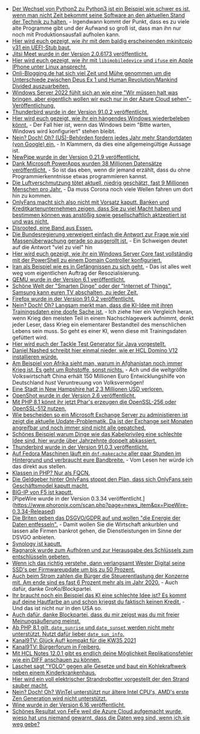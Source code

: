 * [Der Wechsel von Python2 zu Python3 ist ein Beispiel wie schwer es ist, wenn man nicht Zeit bekommt seine Software an den aktuellen Stand der Technik zu halten.](https://utcc.utoronto.ca/~cks/space/blog/python/Python2WithoutDistros) - Irgendwann kommt der Punkt, dass es zu viele alte Programme gibt und der Aufwand so groß ist, dass man ihn nur noch mit Produktionsausfall aufholen kann.
* [Hier wird euch gezeigt, wie ihr mit dem baldig erscheinenden mkinitcpio v31 ein UEFI-Stub baut.](https://linderud.dev/blog/mkinitcpio-v31-and-uefi-stubs/)
* [Jitsi Meet wurde in der Version 2.0.6173 veröffentlicht.](https://scheible.it/neue-version-von-jitsi-meet-veroeffentlicht/)
* [Hier wird euch gezeigt, wie ihr mit `libimobiledevice` und `ifuse` ein Apple IPhone unter Linux ansprecht.](https://opensource.com/article/21/8/libimobiledevice-iphone-linux)
* [Onli-Blogging.de hat sich viel Zeit und Mühe genommen um die Unterschiede zwischen Deus Ex 1 und Human Revolution/Mankind Divided auszuarbeiten.](https://www.onli-blogging.de/2067/Der-grosse-Unterschied-zwischen-Deus-Ex-1-und-Human-RevolutionMankind-Divided.html)
* [Windows Server 2022 fühlt sich an wie eine "Wir müssen halt was bringen, aber eigentlich wollen wir euch nur in der Azure Cloud sehen"-Veröffentlichung.](https://www.windowspro.de/wolfgang-sommergut/microsoft-gibt-windows-server-2022-frei-wichtigsten-neuerungen-ueberblick)
* [Thunderbird wurde in der Version 91.0.2 veröffentlicht.](https://www.borncity.com/blog/2021/08/23/thunderbird-91-0-2/)
* [Hier wird euch gezeigt, wie ihr ein hängendes Windows wiederbeleben könnt.](http://woshub.com/fix-server-stuck-on-preparing-to-configure-windows/) - Der Fall hier ist, wenn das Windows beim "Bitte warten, Windows wird konfiguriert" stehen bleibt.
* [Nein? Doch! Oh? (US)-Behörden fordern jedes Jahr mehr Standortdaten (von Google) ein.](https://netzpolitik.org/2021/schleppnetz-anfragen-us-behoerden-wollen-immer-mehr-standortdaten-von-google/) - In Klammern, da dies eine allgemeingültige Aussage ist.
* [NewPipe wurde in der Version 0.21.9 veröffentlicht.](https://newpipe.net/blog/pinned/release/newpipe-0.21.9-released/)
* [Dank Microsoft PowerApps wurden 38 Millionen Datensätze veröffentlicht.](https://www.borncity.com/blog/2021/08/24/38-millionen-datenstze-durch-microsoft-power-apps-offen-gelegt/) - So ist das eben, wenn dir jemand erzählt, dass du ohne Programmierkenntnisse etwas programmieren kannst.
* [Die Luftverschmutzung tötet aktuell, niedrig geschätzt, fast 9 Millionen Menschen pro Jahr.](https://netzfrauen.org/2021/08/24/air-pollution-3/) - Da muss Corona noch viele Wellen fahren um dort hin zu kommen.
* [OnlyFans macht sich also nicht mit Vorsatz kaputt. Banken und Kreditkartenunternehmen zeigen, dass Sie zu viel Macht haben und bestimmen können was anstößig sowie gesellschaftlich aktzeptiert ist und was nicht.](https://netzpolitik.org/2021/pornografie-verbot-onlyfans-macht-schluss-mit-selbstbestimmter-sexarbeit/)
* [Disrooted, eine Band aus Essen.](http://blog.todamax.net/2021/disrooted-iconoclast/)
* [Die Bundesregierung verweigert einfach die Antwort zur Frage wie viel Massenüberwachung gerade so ausgerollt ist.](https://netzpolitik.org/2021/geheimdienste-bundesregierung-verweigert-antwort-zur-massenueberwachung/) - Ein Schweigen deutet auf die Antwort "viel zu viel" hin
* [Hier wird euch gezeigt, wie ihr ein Windows Server Core fast vollständig mit der PowerShell zu einem Domain Controller konfiguriert.](http://woshub.com/windows-server-core-install-active-directory-domain-controller/)
* [Iran als Beispiel wie es in Gefängnissen zu sich geht.](https://netzpolitik.org/2021/iran-hacker-knacken-videoueberwachung-in-beruechtigtem-gefaengnis/) - Das ist alles weit weg vom eigentlichen Auftrag der Resozialisierung.
* [QEMU wurde in der Version 6.1 veröffentlicht.](https://www.phoronix.com/scan.php?page=news_item&px=QEMU-6.1-Released)
* [Schöne Welt der "Smarten Dinge" oder der "Internet of Things", Samsung kann euren TV abschalten, zu jeder Zeit.](https://www.borncity.com/blog/2021/08/25/samsung-kannn-mit-tv-block-seine-tv-gerte-remote-deaktivieren/)
* [Firefox wurde in der Version 91.0.2 veröffentlicht.](https://www.borncity.com/blog/2021/08/25/firefox-91-0-2-verfgbar/)
* [Nein? Doch! Oh? Langsam merkt man, dass die KI-Idee mit ihren Trainingsdaten eine doofe Sache ist.](https://netzpolitik.org/2021/sprachverarbeitende-ki-basismodelle-von-google-und-co-oeffnen-diskriminierung-tuer-und-tor/) - Ich ziehe hier ein Vergleich heran, wenn Krieg den meisten Teil in einem Nachschlagewerk aufnimmt, denkt jeder Leser, dass Krieg ein elementarer Bestandteil des menschlichen Lebens sein muss. So geht es einer KI, wenn diese mit Trainingsdaten gefüttert wird.
* [Hier wird euch der Tackle Test Generator für Java vorgestellt.](https://opensource.com/article/21/8/tackle-test)
* [Daniel Nashed schreibt hier einmal nieder, wie er HCL Domino V12 installieren würde.](http://blog.nashcom.de/nashcomblog.nsf/dx/introducing-domino-on-linux-one-touch-install.htm)
* [Am Beispiel von Afrika sieht man, warum in Afghanistan noch immer Krieg ist. Es geht um Rohstoffe, sonst nichts.](https://netzfrauen.org/2021/08/25/entwicklungshilfe-4/) - Ach und die weltgrößte Volkswirtschaft China erhält 150 Millionen Euro Entwicklungshilfe von Deutschland *hust* Veruntreuung von Volksvermögen!
* [Eine Stadt in New Hampshire hat 2,3 Millionen USD verloren.](https://www.bleepingcomputer.com/news/security/new-hampshire-town-loses-23-million-to-overseas-scammers/)
* [OpenShot wurde in der Version 2.6 veröffentlicht.](https://www.phoronix.com/scan.php?page=news_item&px=OpenShot-2.6-Released)
* [Mit PHP 8.1 könnt ihr jetzt Phar's erzeugen die OpenSSL-256 oder OpenSSL-512 nutzen.](https://php.watch/versions/8.1/phar-openssl-256-openssl-512)
* [Wie bescheiden so ein Microsoft Exchange Server zu administieren ist zeigt die aktuelle Update-Problematik. Da ist der Exchange seit Monaten angreifbar und noch immer sind nicht alle gepatched.](https://www.bleepingcomputer.com/news/microsoft/microsoft-proxyshell-bugs-might-be-exploited-patch-servers-now/)
* [Schönes Beispiel warum Dinge wie das Kabelprivileg eine schlechte Idee sind, hier wurde über Jahrzehnte doppelt abkassiert.](https://www.borncity.com/blog/2021/08/26/vodafone-und-die-doppelt-kassierte-kabelgebhr/)
* [Thunderbird wurde in der Version 91.0.3 veröffentlicht.](https://www.borncity.com/blog/2021/08/26/thunderbird-91-0-3/)
* [Auf Fedora Maschinen läuft ein `dnf-makecache` aller paar Stunden im Hintergrund und verbraucht eure Bandbreite.](https://utcc.utoronto.ca/~cks/space/blog/linux/FedoraDnfMakecacheOff) - Vom Lesen her würde ich das direkt aus stellen.
* [Klassen in PHP? Nur als FQCN.](https://stitcher.io/blog/rational-thinking)
* [Die Geldgeber hinter OnlyFans stoppt den Plan, dass sich OnlyFans sein Geschäftsmodel kaputt macht.](https://netzpolitik.org/2021/sexarbeit-onlyfans-rudert-bei-porno-entscheidung-zurueck/)
* [BIG-IP von F5 ist kaputt.](https://www.borncity.com/blog/2021/08/26/f5-warnt-vor-kritischer-schwachstelle-in-big-ip/)
* [PipeWire wurde in der Version 0.3.34 veröffentlicht.] (https://www.phoronix.com/scan.php?page=news_item&px=PipeWire-0.3.34-Released)
* [Die Briten geben das DSGVO/GDPR auf und wollen "die Energie der Daten entfesseln".](https://www.borncity.com/blog/2021/08/27/post-brexit-grobritannien-wie-aus-dsgvo-aussteigen-und-ein-eigenes-ding-machen/) - Damit wollen Sie die Wirtschaft ankurblen und lassen alle Firmen bankrot gehen, die Dienstleistungen im Sinne der DSVGO anbieten.
* [Synology ist kaputt.](https://www.bleepingcomputer.com/news/security/synology-multiple-products-impacted-by-openssl-rce-vulnerability/)
* [Ragnarok wurde zum Aufhören und zur Herausgabe des Schlüssels zum entschlüsseln gebeten.](https://www.bleepingcomputer.com/news/security/ragnarok-ransomware-releases-master-decryptor-after-shutdown/)
* [Wenn ich das richtig verstehe, dann verlangsamt Wester Digital seine SSD's per Firmwareupdate um bis zu 50 Prozent.](https://www.bleepingcomputer.com/news/hardware/western-digital-confirms-speed-crippling-sn550-ssd-flash-change/)
* [Auch beim Strom zahlen die Bürger die Steuerentlastung der Konzerne mit. Am ende sind es fast 6 Prozent mehr als im Jahr 2020.](https://www.sonnenseite.com/de/energie/strompreise-in-deutschland-auf-neuem-allzeithoch/) - Auch dafür, danke GroKo/Blockpartei.
* [Ihr braucht noch ein Beispiel das KI eine schlechte Idee ist? Es kommt auf deine Hautfarbe an und schon kriegst du faktisch keinen Kredit.](https://netzpolitik.org/2021/datenrassismus-wenn-algorithmen-den-hauskredit-verweigern/) - Und das ist nicht nur in den USA so.
* [Auch dafür, danke Blockpartei, dass du mir zeigst was du mit freier Meinungsäußerung meinst.](https://netzpolitik.org/2021/peng-kollektiv-kulturbetrieb-protestiert-dass-die-polizei-aktionskuenstler-auf-terrorliste-setzen-will/)
* [Ab PHP 8.1 gilt, `date_sunrise` und `date_sunset` werden nicht mehr unterstützt. Nutzt dafür lieber `date_sun_info`.](https://php.watch/versions/8.1/date_sunrise-date_sunset-funcs-deprecated)
* [Kanal9TV: Glück Auf! kompakt für die KW35 2021](https://www.youtube.com/watch?v=-ZFNzpmSFHQ)
* [Kanal9TV: Bürgerforum in Freiberg.](https://www.youtube.com/watch?v=X-Ye3vkCr-k)
* [Mit HCL Notes 12.0.1 gibt es endlich deine Möglichkeit Replikationsfehler wie ein DIFF anschauen zu können.](http://blog.nashcom.de/nashcomblog.nsf/dx/notes-12.0.1-advanced-properties-box-for-replication-conflict-troubleshooting.htm)
* [Laschet sagt "YOLO" gegen alle Gesetze und baut ein Kohlekraftwerk neben einem Kinderkrankenhaus.](https://blog.fefe.de/?ts=9fd62ef9)
* [Hier wird ein voll elektrischer Strandrobotter vorgestellt der den Strand sauber macht.](https://netzfrauen.org/2021/08/28/4ocean/)
* [Nein? Doch! Oh? WinTel unterstützt nur ältere Intel CPU's, AMD's erste Zen Generation wird nicht unterstützt.](https://www.bleepingcomputer.com/news/microsoft/windows-11-to-only-support-one-intel-7th-gen-cpu-no-amd-zen-cpus/)
* [Wine wurde in der Version 6.16 veröffentlicht.](https://www.phoronix.com/scan.php?page=news_item&px=Wine-6.16-Released)
* [Schönes Resultat von FeFe weil die Azure Cloud aufgemacht wurde, wieso hat uns niemand gewarnt, dass die Daten weg sind, wenn ich sie weg gebe?](https://blog.fefe.de/?ts=9fd49d0c)
